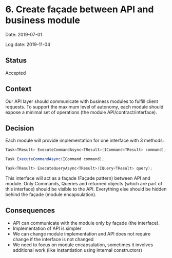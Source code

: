 # 6. Create façade between API and business module

Date: 2019-07-01

Log date: 2019-11-04

## Status

Accepted

## Context

Our API layer should communicate with business modules to fulfill client requests. To support the maximum level of autonomy, each module should expose a minimal set of operations (the module API/contract/interface).

## Decision

Each module will provide implementation for one interface with 3 methods:</br>

```csharp
Task<TResult> ExecuteCommandAsync<TResult>(ICommand<TResult> command);

Task ExecuteCommandAsync(ICommand command);

Task<TResult> ExecuteQueryAsync<TResult>(IQuery<TResult> query);
```

This interface will act as a façade (Façade pattern) between API and module. Only Commands, Queries and returned objects (which are part of this interface) should be visible to the API. Everything else should be hidden behind the façade (module encapsulation).

## Consequences
- API can communicate with the module only by façade (the interface).
- Implementation of API is simpler
- We can change module implementation and API does not require change if the interface is not changed
- We need to focus on module encapsulation, sometimes it involves additional work (like instantiation using internal constructors)